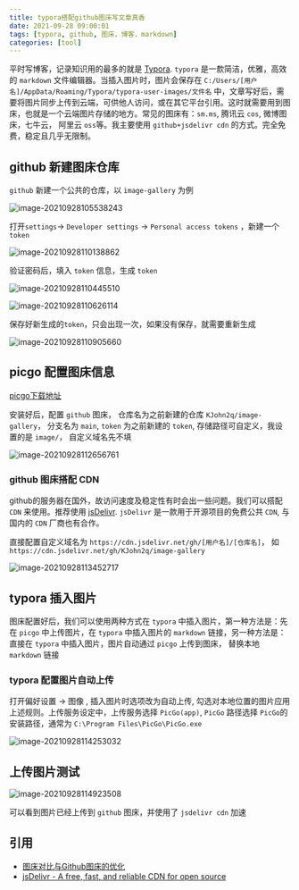 ```yaml
---
title: typora搭配github图床写文章真香
date: 2021-09-28 09:00:01
tags: [typora, github, 图床，博客，markdown]
categories: [tool]
---
```


平时写博客，记录知识用的最多的就是 [Typora](https://typora.io/). `typora` 是一歀简洁，优雅，高效的 `markdown` 文件编辑器。当插入图片时，图片会保存在 `C:/Users/[用户名]/AppData/Roaming/Typora/typora-user-images/文件名` 中，文章写好后，需要将图片同步上传到云端，可供他人访问，或在其它平台引用。这时就需要用到图床，也就是一个云端图片存储的地方。常见的图床有：`sm.ms`,   腾讯云 `cos`, 微博图床，七牛云， 阿里云 `oss`等。我主要使用 `github+jsdelivr cdn` 的方式。完全免费，稳定且几乎无限制。

## github 新建图床仓库

`github` 新建一个公共的仓库，以 `image-gallery` 为例

![image-20210928105538243](https://cdn.jsdelivr.net/gh/KJohn2q/John-s-figure-bed/image/20210928105538.png)

打开`settings`-> `Developer settings` -> `Personal access tokens` ，新建一个 `token`

![image-20210928110138862](https://cdn.jsdelivr.net/gh/KJohn2q/John-s-figure-bed/image/20210928110138.png)

验证密码后，填入 `token` 信息，生成 `token`

![image-20210928110445510](https://cdn.jsdelivr.net/gh/KJohn2q/John-s-figure-bed/image/20210928110445.png)

![image-20210928110626114](https://cdn.jsdelivr.net/gh/KJohn2q/John-s-figure-bed/image/20210928110626.png)

保存好新生成的`token`，只会出现一次，如果没有保存，就需要重新生成

![image-20210928110905660](https://cdn.jsdelivr.net/gh/KJohn2q/John-s-figure-bed/image/20210928110905.png)

## picgo 配置图床信息

[picgo下载地址](https://github.com/Molunerfinn/PicGo/releases)

安装好后，配置 `github` 图床， 仓库名为之前新建的仓库  `KJohn2q/image-gallery`， 分支名为  `main`,  `token` 为之前新建的  `token`,  存储路径可自定义，我设置的是 `image/`， 自定义域名先不填

![image-20210928112656761](https://cdn.jsdelivr.net/gh/KJohn2q/John-s-figure-bed/image/20210928112656.png)

### github 图床搭配 CDN

github的服务器在国外，故访问速度及稳定性有时会出一些问题。我们可以搭配 `CDN` 来使用。推荐使用  [jsDelivr](https://www.jsdelivr.com/). `jsDelivr` 是一款用于开源项目的免费公共 `CDN`, 与国内的 `CDN` 厂商也有合作。

直接配置自定义域名为  `https://cdn.jsdelivr.net/gh/[用户名]/[仓库名]`， 如  `https://cdn.jsdelivr.net/gh/KJohn2q/image-gallery`

![image-20210928113452717](https://cdn.jsdelivr.net/gh/KJohn2q/John-s-figure-bed/image/20210928113452.png)

## typora 插入图片

图床配置好后，我们可以使用两种方式在 `typora` 中插入图片，第一种方法是：先在 `picgo` 中上传图片，在 `typora` 中插入图片的 `markdown` 链接，另一种方法是： 直接在 `typora` 中插入图片，图片自动通过 `picgo` 上传到图床， 替换本地 `markdown` 链接

###  typora 配置图片自动上传

打开偏好设置 -> 图像 , 插入图片时选项改为自动上传, 勾选对本地位置的图片应用上述规则。上传服务设定中，上传服务选择 `PicGo(app)`, `PicGo` 路径选择 `PicGo`的安装路径，通常为 `C:\Program Files\PicGo\PicGo.exe` 

![image-20210928114253032](https://cdn.jsdelivr.net/gh/KJohn2q/John-s-figure-bed/image/20210928114253.png)

## 上传图片测试

![image-20210928114923508](https://cdn.jsdelivr.net/gh/KJohn2q/John-s-figure-bed/image/20210928114923.png)

可以看到图片已经上传到  `github` 图床，并使用了 `jsdelivr cdn` 加速

## 引用

* [图床对比与Github图床的优化](https://lovelijunyi.gitee.io/posts/a833.html)
* [jsDelivr - A free, fast, and reliable CDN for open source](https://www.jsdelivr.com/)

  

